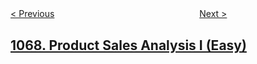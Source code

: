<!--|This file generated by command(leetcode description); DO NOT EDIT.    |-->
<!--+----------------------------------------------------------------------+-->
<!--|@author    openset <openset.wang@gmail.com>                           |-->
<!--|@link      https://github.com/openset                                 |-->
<!--|@home      https://github.com/openset/leetcode                        |-->
<!--+----------------------------------------------------------------------+-->

[< Previous](https://github.com/openset/leetcode/tree/master/problems/digit-count-in-range "Digit Count in Range")
　　　　　　　　　　　　　　　　
[Next >](https://github.com/openset/leetcode/tree/master/problems/product-sales-analysis-ii "Product Sales Analysis II")

## [1068. Product Sales Analysis I (Easy)](https://leetcode.com/problems/product-sales-analysis-i "产品销售分析 I")


